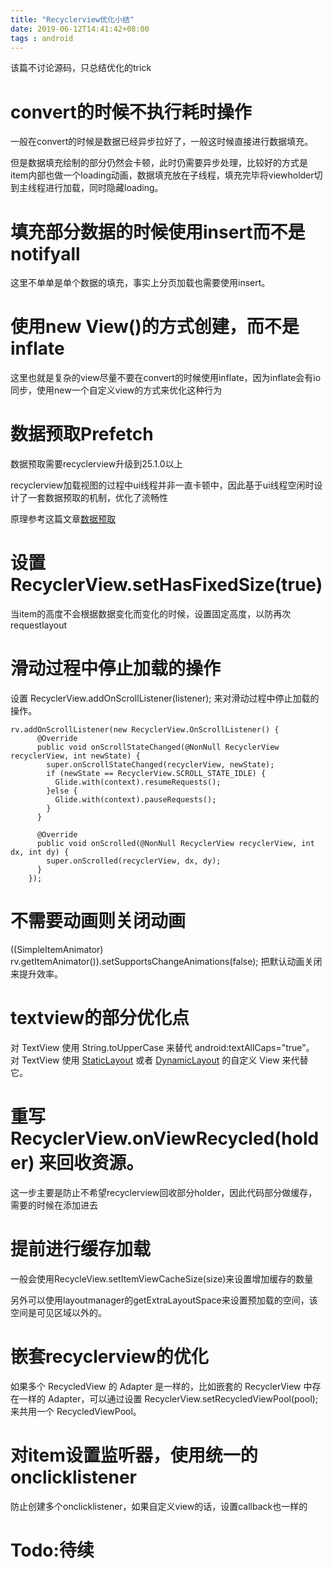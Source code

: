 ```yaml
---
title: "Recyclerview优化小结"
date: 2019-06-12T14:41:42+08:00
tags : android
---
```


该篇不讨论源码，只总结优化的trick

# convert的时候不执行耗时操作

一般在convert的时候是数据已经异步拉好了，一般这时候直接进行数据填充。

但是数据填充绘制的部分仍然会卡顿，此时仍需要异步处理，比较好的方式是item内部也做一个loading动画，数据填充放在子线程，填充完毕将viewholder切到主线程进行加载，同时隐藏loading。

# 填充部分数据的时候使用insert而不是notifyall

这里不单单是单个数据的填充，事实上分页加载也需要使用insert。

# 使用new View()的方式创建，而不是inflate

这里也就是复杂的view尽量不要在convert的时候使用inflate，因为inflate会有io同步，使用new一个自定义view的方式来优化这种行为

# 数据预取Prefetch

数据预取需要recyclerview升级到25.1.0以上

recyclerview加载视图的过程中ui线程并非一直卡顿中，因此基于ui线程空闲时设计了一套数据预取的机制，优化了流畅性

原理参考这篇文章[数据预取](https://juejin.im/entry/58a3f4f62f301e0069908d8f)

# 设置RecyclerView.setHasFixedSize(true)

当item的高度不会根据数据变化而变化的时候，设置固定高度，以防再次requestlayout

# 滑动过程中停止加载的操作

设置 RecyclerView.addOnScrollListener(listener); 来对滑动过程中停止加载的操作。

```
rv.addOnScrollListener(new RecyclerView.OnScrollListener() {
	  @Override
	  public void onScrollStateChanged(@NonNull RecyclerView recyclerView, int newState) {
		super.onScrollStateChanged(recyclerView, newState);
		if (newState == RecyclerView.SCROLL_STATE_IDLE) {
		  Glide.with(context).resumeRequests();
		}else {
		  Glide.with(context).pauseRequests();
		}
	  }

	  @Override
	  public void onScrolled(@NonNull RecyclerView recyclerView, int dx, int dy) {
		super.onScrolled(recyclerView, dx, dy);
	  }
	});
```

# 不需要动画则关闭动画

((SimpleItemAnimator) rv.getItemAnimator()).setSupportsChangeAnimations(false); 把默认动画关闭来提升效率。

# textview的部分优化点

对 TextView 使用 String.toUpperCase 来替代 android:textAllCaps="true"。
对 TextView 使用 [StaticLayout](http://www.jcodecraeer.com/a/anzhuokaifa/androidkaifa/2014/0915/1682.html) 或者 [DynamicLayout](https://blog.csdn.net/bigjeffwind/article/details/8608595) 的自定义 View 来代替它。

# 重写 RecyclerView.onViewRecycled(holder) 来回收资源。

这一步主要是防止不希望recyclerview回收部分holder，因此代码部分做缓存，需要的时候在添加进去

# 提前进行缓存加载

一般会使用RecycleView.setItemViewCacheSize(size)来设置增加缓存的数量

另外可以使用layoutmanager的getExtraLayoutSpace来设置预加载的空间，该空间是可见区域以外的。

# 嵌套recyclerview的优化

如果多个 RecycledView 的 Adapter 是一样的，比如嵌套的 RecyclerView 中存在一样的 Adapter，可以通过设置 RecyclerView.setRecycledViewPool(pool); 来共用一个 RecycledViewPool。

# 对item设置监听器，使用统一的onclicklistener

防止创建多个onclicklistener，如果自定义view的话，设置callback也一样的

# Todo:待续